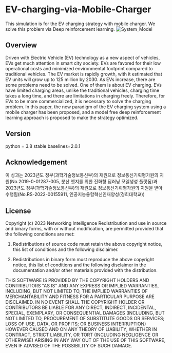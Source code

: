 # EV-charging-via-Mobile-Charger
This simulation is for the EV charging strategy with mobile charger. We solve this problem via Deep reinforcement learning.
![System_Model](https://github.com/IntelligentNetworkingLAB/EV-charging-via-Mobile-Charger/assets/101239762/93efb624-bdc4-49e8-9b89-a766a36f58f7)
## Overview
Driven with Electric Vehicle (EV) technology as a new aspect of vehicles, EVs get much attention in smart city society. EVs are favored for their low operational costs and minimized environmental footprint compared to traditional vehicles. The EV market is rapidly growth, with it estimated that EV units will grow up to 125 million by 2030. As EVs increase, there are some problems need to be solved. One of them is about EV charging. EVs have limited charging areas, unlike the traditional vehicles, charging time takes a long time, and there are limitations in charging freely. Therefore, for EVs to be more commercialized, it is necessary to solve the charging problem. In this paper, the new paradigm of the EV charging system using a mobile charger has been proposed, and a model free deep reinforcement learning approach is proposed to make the strategy optimized.

## Version
python = 3.8
stable baselines=2.0.1


## Acknowledgement
이 성과는 2023년도 정부(과학기술정보통신부)의 재원으로 정보통신기획평가원의 지원(No.2019-0-01287-005, 분산 엣지를 위한 진화형 딥러닝 모델생성 플랫폼)과 2023년도 정부(과학기술정보통신부)의 재원으로 정보통신기획평가원의 지원을 받아 수행됨(No.RS-2022-00155911, 인공지능융합혁신인재양성(경희대학교))


## License
Copyright (c) 2023 Networking Intelligence
Redistribution and use in source and binary forms, with or without modification, are permitted provided that the following conditions are met:

1. Redistributions of source code must retain the above copyright notice, this list of conditions and the following disclaimer.

2. Redistributions in binary form must reproduce the above copyright notice, this list of conditions and the following disclaimer in the documentation and/or other materials provided with the distribution.

THIS SOFTWARE IS PROVIDED BY THE COPYRIGHT HOLDERS AND CONTRIBUTORS "AS IS" AND ANY EXPRESS OR IMPLIED WARRANTIES, INCLUDING, BUT NOT LIMITED TO, THE IMPLIED WARRANTIES OF MERCHANTABILITY AND FITNESS FOR A PARTICULAR PURPOSE ARE DISCLAIMED. IN NO EVENT SHALL THE COPYRIGHT HOLDER OR CONTRIBUTORS BE LIABLE FOR ANY DIRECT, INDIRECT, INCIDENTAL, SPECIAL, EXEMPLARY, OR CONSEQUENTIAL DAMAGES (INCLUDING, BUT NOT LIMITED TO, PROCUREMENT OF SUBSTITUTE GOODS OR SERVICES; LOSS OF USE, DATA, OR PROFITS; OR BUSINESS INTERRUPTION) HOWEVER CAUSED AND ON ANY THEORY OF LIABILITY, WHETHER IN CONTRACT, STRICT LIABILITY, OR TORT (INCLUDING NEGLIGENCE OR OTHERWISE) ARISING IN ANY WAY OUT OF THE USE OF THIS SOFTWARE, EVEN IF ADVISED OF THE POSSIBILITY OF SUCH DAMAGE.
